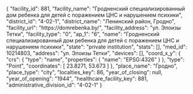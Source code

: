 {
    "facility_id": 881,
    "facility_name": "Гродненский специализированный дом ребенка для детей с поражением ЦНС и нарушением психики",
    "district_id": "4-02-1",
    "district_name": "Ленинский район, Гродно",
    "facility_url": "https:\/\/domrebenka.by\/",
    "facility_address": "ул. Элоизы Тетки",
    "facility_type": "0",
    "ap_1": "6",
    "name": "Гродненский специализированный дом ребенка для детей с поражением ЦНС и нарушением психики",
    "state": "private institution",
    "stats": [],
    "med_id": 10214803,
    "address": "ул. Элоизы Тетки",
    "devices": [],
    "coord_x_y": {
        "crs": {
            "type": "name",
            "properties": {
                "name": "EPSG:4326"
            }
        },
        "type": "Point",
        "coordinates": [
            23.8271,
            53.673
        ]
    },
    "place_name": "Гродно",
    "place_type": "city",
    "localties_key": 86,
    "year_of_closing": null,
    "year_of_opening": "1944",
    "healthcare_facility_key": 881,
    "administrative_division_id": "4-02-1"
}